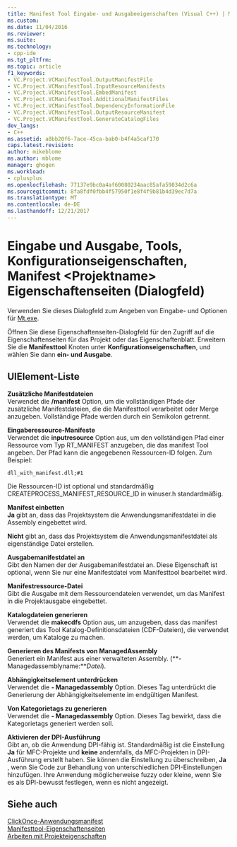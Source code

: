 ```yaml
---
title: Manifest Tool Eingabe- und Ausgabeeigenschaften (Visual C++) | Microsoft Docs
ms.custom: 
ms.date: 11/04/2016
ms.reviewer: 
ms.suite: 
ms.technology:
- cpp-ide
ms.tgt_pltfrm: 
ms.topic: article
f1_keywords:
- VC.Project.VCManifestTool.OutputManifestFile
- VC.Project.VCManifestTool.InputResourceManifests
- VC.Project.VCManifestTool.EmbedManifest
- VC.Project.VCManifestTool.AdditionalManifestFiles
- VC.Project.VCManifestTool.DependencyInformationFile
- VC.Project.VCManifestTool.OutputResourceManifest
- VC.Project.VCManifestTool.GenerateCatalogFiles
dev_langs:
- C++
ms.assetid: a8bb20f6-7ace-45ca-bab0-b4f4a5caf170
caps.latest.revision: 
author: mikeblome
ms.author: mblome
manager: ghogen
ms.workload:
- cplusplus
ms.openlocfilehash: 77137e9bc0a4af60080234aac85afa59034d2c6a
ms.sourcegitcommit: 8fa8fdf0fbb4f57950f1e8f4f9b81b4d39ec7d7a
ms.translationtype: MT
ms.contentlocale: de-DE
ms.lasthandoff: 12/21/2017
---
```

# <a name="input-and-output-manifest-tool-configuration-properties-ltprojectnamegt-property-pages-dialog-box"></a>Eingabe und Ausgabe, Tools, Konfigurationseigenschaften, Manifest &lt;Projektname&gt; Eigenschaftenseiten (Dialogfeld)
Verwenden Sie dieses Dialogfeld zum Angeben von Eingabe- und Optionen für [Mt.exe](http://msdn.microsoft.com/library/aa375649).  
  
 Öffnen Sie diese Eigenschaftenseiten-Dialogfeld für den Zugriff auf die Eigenschaftenseiten für das Projekt oder das Eigenschaftenblatt. Erweitern Sie die **Manifesttool** Knoten unter **Konfigurationseigenschaften**, und wählen Sie dann **ein- und Ausgabe**.  
  
## <a name="uielement-list"></a>UIElement-Liste  
 **Zusätzliche Manifestdateien**  
 Verwendet die **/manifest** Option, um die vollständigen Pfade der zusätzliche Manifestdateien, die die Manifesttool verarbeitet oder Merge anzugeben. Vollständige Pfade werden durch ein Semikolon getrennt.  
  
 **Eingaberessource-Manifeste**  
 Verwendet die **inputresource** Option aus, um den vollständigen Pfad einer Ressource vom Typ RT_MANIFEST anzugeben, die das manifest Tool angeben. Der Pfad kann die angegebenen Ressourcen-ID folgen. Zum Beispiel:  
  
 `dll_with_manifest.dll;#1`  
  
 Die Ressourcen-ID ist optional und standardmäßig CREATEPROCESS_MANIFEST_RESOURCE_ID in winuser.h standardmäßig.  
  
 **Manifest einbetten**  
 **Ja** gibt an, dass das Projektsystem die Anwendungsmanifestdatei in die Assembly eingebettet wird.  
  
 **Nicht** gibt an, dass das Projektsystem die Anwendungsmanifestdatei als eigenständige Datei erstellen.  
  
 **Ausgabemanifestdatei an**  
 Gibt den Namen der der Ausgabemanifestdatei an. Diese Eigenschaft ist optional, wenn Sie nur eine Manifestdatei vom Manifesttool bearbeitet wird.  
  
 **Manifestressource-Datei**  
 Gibt die Ausgabe mit dem Ressourcendateien verwendet, um das Manifest in die Projektausgabe eingebettet.  
  
 **Katalogdateien generieren**  
 Verwendet die **makecdfs** Option aus, um anzugeben, dass das manifest generiert das Tool Katalog-Definitionsdateien (CDF-Dateien), die verwendet werden, um Kataloge zu machen.  
  
 **Generieren des Manifests von ManagedAssembly**  
 Generiert ein Manifest aus einer verwalteten Assembly. (**- Managedassemblyname:***Datei*).  
  
 **Abhängigkeitselement unterdrücken**  
 Verwendet die **- Managedassembly** Option. Dieses Tag unterdrückt die Generierung der Abhängigkeitselemente im endgültigen Manifest.  
  
 **Von Kategorietags zu generieren**  
 Verwendet die **- Managedassembly** Option. Dieses Tag bewirkt, dass die Kategorietags generiert werden soll.  
  
 **Aktivieren der DPI-Ausführung**  
 Gibt an, ob die Anwendung DPI-fähig ist. Standardmäßig ist die Einstellung **Ja** für MFC-Projekte und **keine** andernfalls, da MFC-Projekten in DPI-Ausführung erstellt haben. Sie können die Einstellung zu überschreiben, **Ja** , wenn Sie Code zur Behandlung von unterschiedlichen DPI-Einstellungen hinzufügen. Ihre Anwendung möglicherweise fuzzy oder kleine, wenn Sie es als DPI-bewusst festlegen, wenn es nicht angezeigt.  
  
## <a name="see-also"></a>Siehe auch  
 [ClickOnce-Anwendungsmanifest](/visualstudio/deployment/clickonce-application-manifest)   
 [Manifesttool-Eigenschaftenseiten](../ide/manifest-tool-property-pages.md)   
 [Arbeiten mit Projekteigenschaften](../ide/working-with-project-properties.md)   